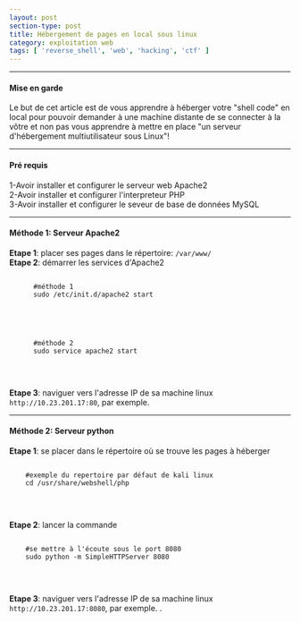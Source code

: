 ```yaml
---
layout: post
section-type: post
title: Hébergement de pages en local sous linux
category: exploitation web
tags: [ 'reverse_shell', 'web', 'hacking', 'ctf' ]
---
```


---------------------------------------------
#### Mise en garde
Le but de cet article est de vous apprendre à héberger votre "shell code" en local pour pouvoir demander à une machine distante de se connecter à la vôtre et non pas vous apprendre à mettre en place "un serveur d'hébergement multiutilisateur sous Linux"! 

---------------------------------------------

#### Pré requis 
1-Avoir installer et configurer le serveur web Apache2 <br/>
2-Avoir installer et configurer l'interpreteur PHP <br/>
3-Avoir installer et configurer le seveur de base de données MySQL

---------------------------------------------

#### Méthode 1: Serveur Apache2
**Etape 1**: placer ses pages dans le répertoire: `/var/www/` <br/>
**Etape 2**: démarrer les services d'Apache2
  <pre><code data-trim class="yaml">
      #méthode 1
      sudo /etc/init.d/apache2 start 
  </code></pre> <br/>
   <pre><code data-trim class="yaml">
      #méthode 2
      sudo service apache2 start
  </code></pre> <br/>

**Etape 3**: naviguer vers l'adresse IP de sa machine linux `http://10.23.201.17:80`, par exemple.
  
---------------------------------------------

#### Méthode 2: Serveur python
**Etape 1**: se placer dans le répertoire où se trouve les pages à héberger 
<pre><code data-trim class="yaml">
    #exemple du repertoire par défaut de kali linux
    cd /usr/share/webshell/php
  </code></pre> <br/>
**Etape 2**: lancer la commande <br/>
<pre><code data-trim class="yaml"> 
    #se mettre à l'écoute sous le port 8080 
    sudo python -m SimpleHTTPServer 8080
  </code></pre> <br/>
**Etape 3**: naviguer vers l'adresse IP de sa machine linux `http://10.23.201.17:8080`, par exemple.
.

